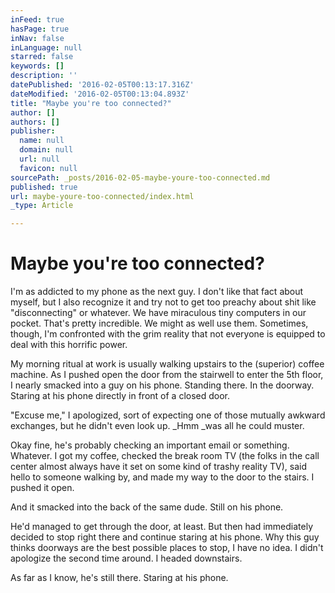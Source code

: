 ```yaml
---
inFeed: true
hasPage: true
inNav: false
inLanguage: null
starred: false
keywords: []
description: ''
datePublished: '2016-02-05T00:13:17.316Z'
dateModified: '2016-02-05T00:13:04.893Z'
title: "Maybe you're too connected?"
author: []
authors: []
publisher:
  name: null
  domain: null
  url: null
  favicon: null
sourcePath: _posts/2016-02-05-maybe-youre-too-connected.md
published: true
url: maybe-youre-too-connected/index.html
_type: Article

---
```

# Maybe you're too connected?

I'm as addicted to my phone as the next guy. I don't like that fact about myself, but I also recognize it and try not to get too preachy about shit like "disconnecting" or whatever. We have miraculous tiny computers in our pocket. That's pretty incredible. We might as well use them. Sometimes, though, I'm confronted with the grim reality that not everyone is equipped to deal with this horrific power.

My morning ritual at work is usually walking upstairs to the (superior) coffee machine. As I pushed open the door from the stairwell to enter the 5th floor, I nearly smacked into a guy on his phone. Standing there. In the doorway. Staring at his phone directly in front of a closed door.

"Excuse me," I apologized, sort of expecting one of those mutually awkward exchanges, but he didn't even look up. _Hmm _was all he could muster. 

Okay fine, he's probably checking an important email or something. Whatever. I got my coffee, checked the break room TV (the folks in the call center almost always have it set on some kind of trashy reality TV), said hello to someone walking by, and made my way to the door to the stairs. I pushed it open.

And it smacked into the back of the same dude. Still on his phone.

He'd managed to get through the door, at least. But then had immediately decided to stop right there and continue staring at his phone. Why this guy thinks doorways are the best possible places to stop, I have no idea. I didn't apologize the second time around. I headed downstairs.

As far as I know, he's still there. Staring at his phone.